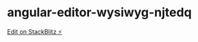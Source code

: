 # angular-editor-wysiwyg-njtedq

[Edit on StackBlitz ⚡️](https://stackblitz.com/edit/angular-editor-wysiwyg-njtedq)